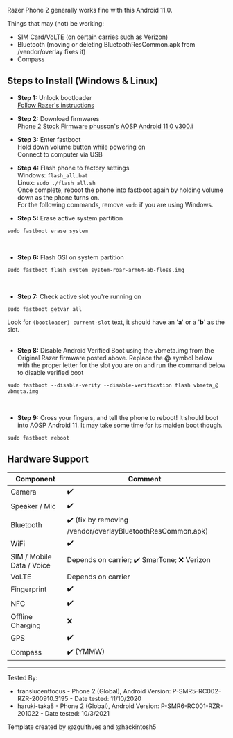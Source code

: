 Razer Phone 2 generally works fine with this Android 11.0.

Things that may (not) be working:
* SIM Card/VoLTE (on certain carries such as Verizon)
* Bluetooth (moving or deleting BluetoothResCommon.apk from /vendor/overlay fixes it)
* Compass

## Steps to Install (Windows & Linux)
* **Step 1:** Unlock bootloader\
[Follow Razer's instructions](https://developer.razer.com/razer-phone-dev-tools/general-instructions/?_ga=2.262586380.1842452119.1605102124-783954625.1600236093?_ga=2.262586380.1842452119.1605102124-783954625.1600236093)<br/>

* **Step 2:** Download firmwares\
 [Phone 2 Stock Firmware](https://s3.amazonaws.com/cheryl-factory-images/aura-p-release-3141-user-full.zip)
 [phusson's AOSP Android 11.0 v300.i](https://github.com/phhusson/treble_experimentations/releases/download/v300.i/system-roar-arm64-ab-floss.img.xz)<br/>

* **Step 3:** Enter fastboot\
    Hold down volume button while powering on\
    Connect to computer via USB<br/>

* **Step 4:** Flash phone to factory settings\
 Windows: `flash_all.bat`\
 Linux: `sudo ./flash_all.sh`\
 Once complete, reboot the phone into fastboot again by holding volume down as the phone turns on.\
 For the following commands, remove `sudo` if you are using Windows.


* **Step 5:** Erase active system partition
```
sudo fastboot erase system
```
<br/>


* **Step 6:** Flash GSI on system partition
```
sudo fastboot flash system system-roar-arm64-ab-floss.img
```
<br/>


* **Step 7:** Check active slot you're running on
```
sudo fastboot getvar all
```

Look for `(bootloader) current-slot` text, it should have an '**a**' or a '**b**' as the slot.<br/><br/>

* **Step 8:** Disable Android Verified Boot using the vbmeta.img from the Original Razer firmware posted above. Replace the **@** symbol below with the proper letter for the slot you are on and run the command below to disable verified boot
```
sudo fastboot --disable-verity --disable-verification flash vbmeta_@ vbmeta.img
```
<br/>

* **Step 9:** Cross your fingers, and tell the phone to reboot! It should boot into AOSP Android 11. It may take some time for its maiden boot though.
```
sudo fastboot reboot
```

## Hardware Support
| Component                 |      Comment                                              |
|---------------------------|-----------------------------------------------------------|
| Camera                    | ✔️                                                     |
| Speaker / Mic             | ✔️                                                     |
| Bluetooth                 | ✔️ (fix by removing /vendor/overlayBluetoothResCommon.apk) |
| WiFi                      | ✔️                                                     |
| SIM / Mobile Data / Voice | Depends on carrier; ✔️ SmarTone; ❌ Verizon            |
| VoLTE                     | Depends on carrier                                      |
| Fingerprint               | ✔️                                                     |
| NFC                       | ✔️                                                     |
| Offline Charging          | ❌                                                     |
| GPS                       | ✔️                                                     |
| Compass                   | ✔️ (YMMW)                                              |
---

Tested By:
* translucentfocus - Phone 2 (Global), Android Version: P-SMR5-RC002-RZR-200910.3195 - Date tested: 11/10/2020
* haruki-taka8 - Phone 2 (Global), Android Version: P-SMR6-RC001-RZR-201022 - Date tested: 10/3/2021

Template created by @zguithues and @hackintosh5